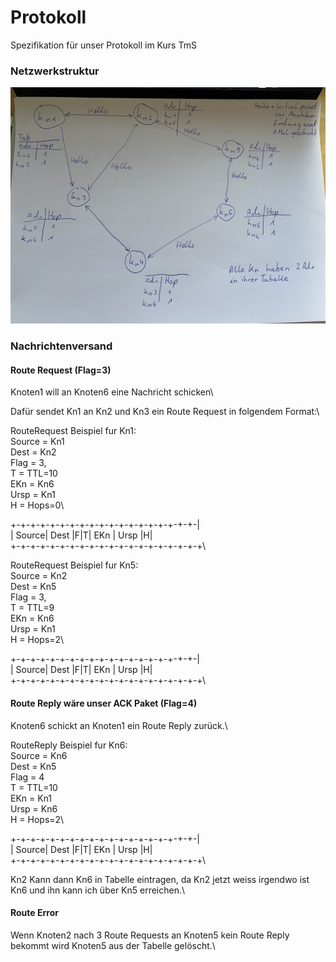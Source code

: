 # Protokoll
Spezifikation für unser Protokoll im Kurs TmS


### Netzwerkstruktur
![Netzwerk.jpeg](Netzwerk.jpeg)

### Nachrichtenversand

#### Route Request (Flag=3)
Knoten1 will an Knoten6 eine Nachricht schicken\

Dafür sendet Kn1 an Kn2 und Kn3 ein Route Request in folgendem Format:\

RouteRequest Beispiel fur Kn1:\
Source = Kn1\
Dest = Kn2\
Flag = 3,\
T = TTL=10\
EKn = Kn6\
Ursp = Kn1\
H = Hops=0\

+-+-+-+-+-+-+-+-+-+-+-+-+-+-+-+-+-+-+-|\
| Source|  Dest |F|T| EKn   |  Ursp |H|\
+-+-+-+-+-+-+-+-+-+-+-+-+-+-+-+-+-+-+-+\

RouteRequest Beispiel fur Kn5:\
Source = Kn2\
Dest = Kn5\
Flag = 3,\
T = TTL=9\
EKn = Kn6\
Ursp = Kn1\
H = Hops=2\

+-+-+-+-+-+-+-+-+-+-+-+-+-+-+-+-+-+-+-|\
| Source|  Dest |F|T| EKn   |  Ursp |H|\
+-+-+-+-+-+-+-+-+-+-+-+-+-+-+-+-+-+-+-+\

#### Route Reply wäre unser ACK Paket (Flag=4)
Knoten6 schickt an Knoten1 ein Route Reply zurück.\

RouteReply Beispiel fur Kn6:\
Source = Kn6\
Dest = Kn5\
Flag = 4\
T = TTL=10\
EKn = Kn1\
Ursp = Kn6\
H = Hops=2\

+-+-+-+-+-+-+-+-+-+-+-+-+-+-+-+-+-+-+-|\
| Source|  Dest |F|T| EKn   |  Ursp |H|\
+-+-+-+-+-+-+-+-+-+-+-+-+-+-+-+-+-+-+-+\

Kn2 Kann dann Kn6 in Tabelle eintragen, da Kn2 jetzt weiss irgendwo ist Kn6 und ihn kann ich über Kn5 erreichen.\

#### Route Error

Wenn Knoten2 nach 3 Route Requests an Knoten5 kein Route Reply bekommt wird Knoten5 aus der Tabelle gelöscht.\
